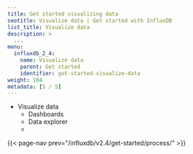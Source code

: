```yaml
---
title: Get started visualizing data
seotitle: Visualize data | Get started with InfluxDB
list_title: Visualize data
description: >
  ...
menu:
  influxdb_2_4:
    name: Visualize data
    parent: Get started
    identifier: get-started-visualize-data
weight: 104
metadata: [5 / 5]
---
```


- Visualize data
  - Dashboards
  - Data explorer
  - 

{{< page-nav prev="/influxdb/v2.4/get-started/process/" >}}

<!-- 

### Visualize data

Build custom dashboards to visualize your data.
See [Visualize data](/influxdb/v2.4/visualize-data/).

 -->
